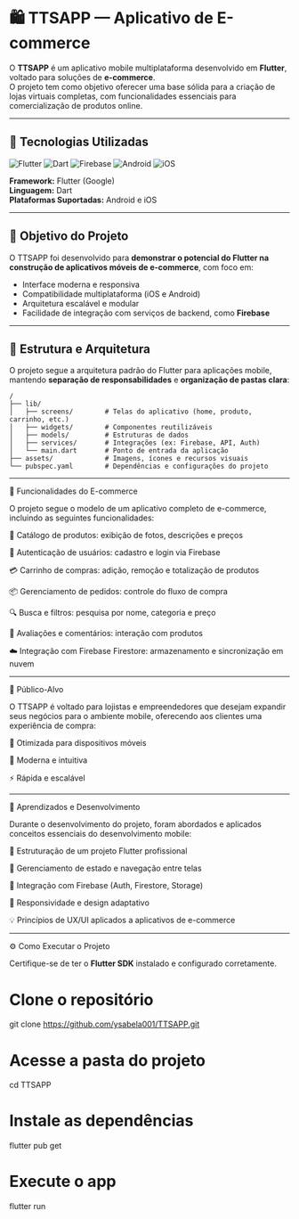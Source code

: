 # 🛍️ TTSAPP — Aplicativo de E-commerce

O **TTSAPP** é um aplicativo mobile multiplataforma desenvolvido em **Flutter**, voltado para soluções de **e-commerce**.  
O projeto tem como objetivo oferecer uma base sólida para a criação de lojas virtuais completas, com funcionalidades essenciais para comercialização de produtos online.

---

## 🚀 Tecnologias Utilizadas

![Flutter](https://img.shields.io/badge/Flutter-02569B?style=for-the-badge&logo=flutter&logoColor=white)
![Dart](https://img.shields.io/badge/Dart-0175C2?style=for-the-badge&logo=dart&logoColor=white)
![Firebase](https://img.shields.io/badge/Firebase-FFCA28?style=for-the-badge&logo=firebase&logoColor=black)
![Android](https://img.shields.io/badge/Android-3DDC84?style=for-the-badge&logo=android&logoColor=white)
![iOS](https://img.shields.io/badge/iOS-000000?style=for-the-badge&logo=apple&logoColor=white)

**Framework:** Flutter (Google)  
**Linguagem:** Dart  
**Plataformas Suportadas:** Android e iOS  

---

## 🎯 Objetivo do Projeto

O TTSAPP foi desenvolvido para **demonstrar o potencial do Flutter na construção de aplicativos móveis de e-commerce**, com foco em:

- Interface moderna e responsiva  
- Compatibilidade multiplataforma (iOS e Android)  
- Arquitetura escalável e modular  
- Facilidade de integração com serviços de backend, como **Firebase**

---

## 🧩 Estrutura e Arquitetura

O projeto segue a arquitetura padrão do Flutter para aplicações mobile, mantendo **separação de responsabilidades** e **organização de pastas clara**:
```
/
├── lib/
│   ├── screens/        # Telas do aplicativo (home, produto, carrinho, etc.)
│   ├── widgets/        # Componentes reutilizáveis
│   ├── models/         # Estruturas de dados
│   ├── services/       # Integrações (ex: Firebase, API, Auth)
│   └── main.dart       # Ponto de entrada da aplicação
├── assets/             # Imagens, ícones e recursos visuais
└── pubspec.yaml        # Dependências e configurações do projeto
```
---
💼 Funcionalidades do E-commerce

O projeto segue o modelo de um aplicativo completo de e-commerce, incluindo as seguintes funcionalidades:

🛒 Catálogo de produtos: exibição de fotos, descrições e preços

👤 Autenticação de usuários: cadastro e login via Firebase

💳 Carrinho de compras: adição, remoção e totalização de produtos

📦 Gerenciamento de pedidos: controle do fluxo de compra

🔍 Busca e filtros: pesquisa por nome, categoria e preço

💬 Avaliações e comentários: interação com produtos

☁️ Integração com Firebase Firestore: armazenamento e sincronização em nuvem

---

👥 Público-Alvo

O TTSAPP é voltado para lojistas e empreendedores que desejam expandir seus negócios para o ambiente mobile, oferecendo aos clientes uma experiência de compra:

📱 Otimizada para dispositivos móveis

🎨 Moderna e intuitiva

⚡ Rápida e escalável

---

🧠 Aprendizados e Desenvolvimento

Durante o desenvolvimento do projeto, foram abordados e aplicados conceitos essenciais do desenvolvimento mobile:

🧱 Estruturação de um projeto Flutter profissional

🔄 Gerenciamento de estado e navegação entre telas

🔐 Integração com Firebase (Auth, Firestore, Storage)

📏 Responsividade e design adaptativo

💡 Princípios de UX/UI aplicados a aplicativos de e-commerce

---

⚙️ Como Executar o Projeto

Certifique-se de ter o **Flutter SDK** instalado e configurado corretamente.

# Clone o repositório
git clone https://github.com/ysabela001/TTSAPP.git

# Acesse a pasta do projeto
cd TTSAPP

# Instale as dependências
flutter pub get

# Execute o app
flutter run

